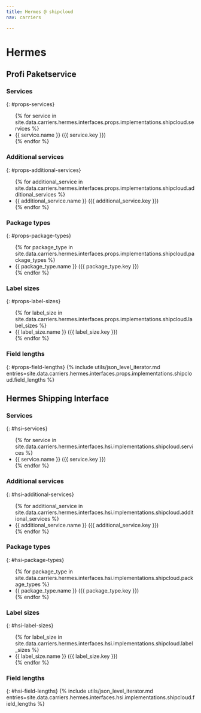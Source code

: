 ```yaml
---
title: Hermes @ shipcloud
nav: carriers

---
```


# Hermes

## Profi Paketservice

### Services
{: #props-services}
<ul>
{% for service in site.data.carriers.hermes.interfaces.props.implementations.shipcloud.services %}
  <li>{{ service.name }} ({{ service.key }})</li>
{% endfor %}
</ul>

### Additional services
{: #props-additional-services}
<ul>
{% for additional_service in site.data.carriers.hermes.interfaces.props.implementations.shipcloud.additional_services %}
  <li>{{ additional_service.name }} ({{ additional_service.key }})</li>
{% endfor %}
</ul>

### Package types
{: #props-package-types}
<ul>
{% for package_type in site.data.carriers.hermes.interfaces.props.implementations.shipcloud.package_types %}
  <li>{{ package_type.name }} ({{ package_type.key }})</li>
{% endfor %}
</ul>

### Label sizes
{: #props-label-sizes}
<ul>
{% for label_size in site.data.carriers.hermes.interfaces.props.implementations.shipcloud.label_sizes %}
  <li>{{ label_size.name }} ({{ label_size.key }})</li>
{% endfor %}
</ul>

### Field lengths
{: #props-field-lengths}
{% include utils/json_level_iterator.md entries=site.data.carriers.hermes.interfaces.props.implementations.shipcloud.field_lengths %}

## Hermes Shipping Interface

### Services
{: #hsi-services}
<!-- <ul>
{% for service in site.shipcloud.supported_carriers.carrier_features.hermes.hsi.services %}
  <li>{{ service.name }} ({{ service.key }})</li>
{% endfor %}
</ul> -->

<ul>
{% for service in site.data.carriers.hermes.interfaces.hsi.implementations.shipcloud.services %}
  <li>{{ service.name }} ({{ service.key }})</li>
{% endfor %}
</ul>

### Additional services
{: #hsi-additional-services}
<ul>
{% for additional_service in site.data.carriers.hermes.interfaces.hsi.implementations.shipcloud.additional_services %}
  <li>{{ additional_service.name }} ({{ additional_service.key }})</li>
{% endfor %}
</ul>

### Package types
{: #hsi-package-types}
<ul>
{% for package_type in site.data.carriers.hermes.interfaces.hsi.implementations.shipcloud.package_types %}
  <li>{{ package_type.name }} ({{ package_type.key }})</li>
{% endfor %}
</ul>

### Label sizes
{: #hsi-label-sizes}
<ul>
{% for label_size in site.data.carriers.hermes.interfaces.hsi.implementations.shipcloud.label_sizes %}
  <li>{{ label_size.name }} ({{ label_size.key }})</li>
{% endfor %}
</ul>

### Field lengths
{: #hsi-field-lengths}
{% include utils/json_level_iterator.md entries=site.data.carriers.hermes.interfaces.hsi.implementations.shipcloud.field_lengths %}

<!-- {{ site.data.carriers.hermes.interfaces.hsi }} -->
